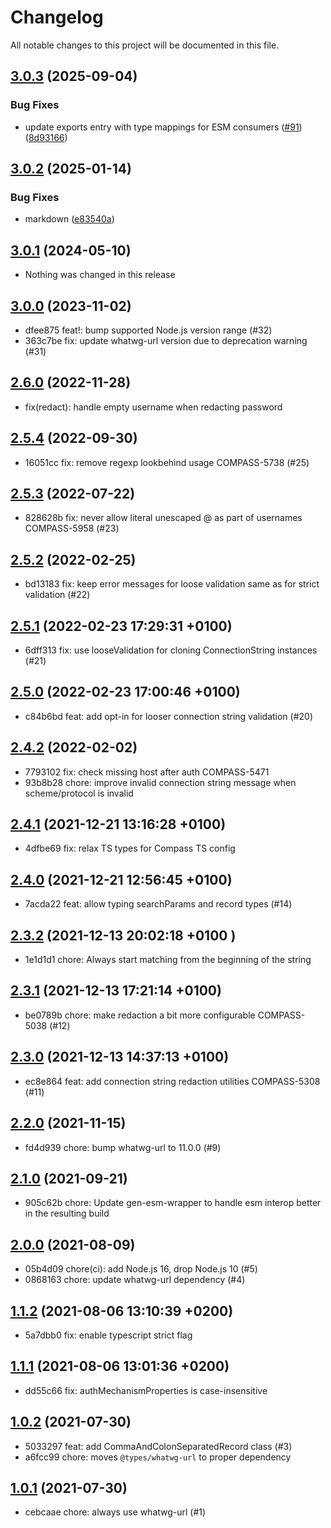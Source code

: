 # Changelog

All notable changes to this project will be documented in this file.

## [3.0.3](https://github.com/mongodb-js/mongodb-connection-string-url/compare/v3.0.2...v3.0.3) (2025-09-04)


### Bug Fixes

* update exports entry with type mappings for ESM consumers ([#91](https://github.com/mongodb-js/mongodb-connection-string-url/issues/91)) ([8d93166](https://github.com/mongodb-js/mongodb-connection-string-url/commit/8d9316674699bbd204b9d9b91a033d5b279cf4c7))

## [3.0.2](https://github.com/mongodb-js/mongodb-connection-string-url/compare/v3.0.1...v3.0.2) (2025-01-14)


### Bug Fixes

* markdown ([e83540a](https://github.com/mongodb-js/mongodb-connection-string-url/commit/e83540ac13b26ad23ee6314b8f1a5afedb6352fd))

## [3.0.1](https://github.com/mongodb-js/mongodb-connection-string-url/compare/v3.0.1...v3.0.0) (2024-05-10)

* Nothing was changed in this release

## [3.0.0](https://github.com/mongodb-js/mongodb-connection-string-url/compare/v3.0.0...v2.6.0) (2023-11-02)

* dfee875 feat!: bump supported Node.js version range (#32)
* 363c7be fix: update whatwg-url version due to deprecation warning (#31)

## [2.6.0](https://github.com/mongodb-js/mongodb-connection-string-url/compare/v2.6.0...v2.5.4) (2022-11-28)

* fix(redact): handle empty username when redacting password

## [2.5.4](https://github.com/mongodb-js/mongodb-connection-string-url/compare/v2.5.4...v2.5.3) (2022-09-30)

* 16051cc fix: remove regexp lookbehind usage COMPASS-5738 (#25)

## [2.5.3](https://github.com/mongodb-js/mongodb-connection-string-url/compare/v2.5.3...v2.5.2) (2022-07-22)

* 828628b fix: never allow literal unescaped @ as part of usernames COMPASS-5958 (#23)

## [2.5.2](https://github.com/mongodb-js/mongodb-connection-string-url/compare/v2.5.2...v2.5.1) (2022-02-25)

* bd13183 fix: keep error messages for loose validation same as for strict validation (#22)

## [2.5.1](https://github.com/mongodb-js/mongodb-connection-string-url/compare/v2.5.1...v2.5.0) (2022-02-23 17:29:31 +0100)

* 6dff313 fix: use looseValidation for cloning ConnectionString instances (#21)

## [2.5.0](https://github.com/mongodb-js/mongodb-connection-string-url/compare/v2.5.0...v2.4.2) (2022-02-23 17:00:46 +0100)

* c84b6bd feat: add opt-in for looser connection string validation (#20)

## [2.4.2](https://github.com/mongodb-js/mongodb-connection-string-url/compare/v2.4.2...v2.4.1) (2022-02-02)

* 7793102 fix: check missing host after auth COMPASS-5471
* 93b8b28 chore: improve invalid connection string message when scheme/protocol is invalid

## [2.4.1](https://github.com/mongodb-js/mongodb-connection-string-url/compare/v2.4.1...v2.4.0) (2021-12-21 13:16:28 +0100)

* 4dfbe69 fix: relax TS types for Compass TS config

## [2.4.0](https://github.com/mongodb-js/mongodb-connection-string-url/compare/v2.4.0...v2.3.2) (2021-12-21 12:56:45 +0100)

* 7acda22 feat: allow typing searchParams and record types (#14)

## [2.3.2](https://github.com/mongodb-js/mongodb-connection-string-url/compare/v2.3.2...v2.3.1) (2021-12-13 20:02:18 +0100 )

* 1e1d1d1 chore: Always start matching from the beginning of the string

## [2.3.1](https://github.com/mongodb-js/mongodb-connection-string-url/compare/v2.3.1...v2.3.0) (2021-12-13 17:21:14 +0100)

* be0789b chore: make redaction a bit more configurable COMPASS-5038 (#12)

## [2.3.0](https://github.com/mongodb-js/mongodb-connection-string-url/compare/v2.3.0...v2.2.0) (2021-12-13 14:37:13 +0100)

* ec8e864 feat: add connection string redaction utilities COMPASS-5308 (#11)

## [2.2.0](https://github.com/mongodb-js/mongodb-connection-string-url/compare/v2.2.0...v2.1.0) (2021-11-15)

* fd4d939 chore: bump whatwg-url to 11.0.0 (#9)

## [2.1.0](https://github.com/mongodb-js/mongodb-connection-string-url/compare/v2.1.0...v2.0.0) (2021-09-21)

* 905c62b chore: Update gen-esm-wrapper to handle esm interop better in the resulting build

## [2.0.0](https://github.com/mongodb-js/mongodb-connection-string-url/compare/v2.0.0...v1.1.2) (2021-08-09)

* 05b4d09 chore(ci): add Node.js 16, drop Node.js 10 (#5)
* 0868163 chore: update whatwg-url dependency (#4)

## [1.1.2](https://github.com/mongodb-js/mongodb-connection-string-url/compare/v1.1.2...v1.1.1) (2021-08-06 13:10:39 +0200)

* 5a7dbb0 fix: enable typescript strict flag

## [1.1.1](https://github.com/mongodb-js/mongodb-connection-string-url/compare/v1.1.1...v1.0.2) (2021-08-06 13:01:36 +0200)

* dd55c66 fix: authMechanismProperties is case-insensitive

## [1.0.2](https://github.com/mongodb-js/mongodb-connection-string-url/compare/v1.0.2...v1.0.1) (2021-07-30)

* 5033297 feat: add CommaAndColonSeparatedRecord class (#3)
* a6fcc99 chore: moves `@types/whatwg-url` to proper dependency

## [1.0.1](https://github.com/mongodb-js/mongodb-connection-string-url/tree/v1.0.1) (2021-07-30)

* cebcaae chore: always use whatwg-url (#1)
